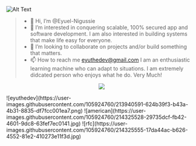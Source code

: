 ![Alt Text](https://media.giphy.com/media/WLhzPXdgN3paKEQsI9/giphy.gif)

> - 👋 Hi, I’m @Eyuel-Nigussie
>- 👀 I’m interested in conquering scalable, 100% secured app and software development. I am also interested in building systems that make life easy for everyone.
>- 💞️ I’m looking to collaborate on projects and/or build something that matters.
>- 📫 How to reach me eyuthedev@gmail.com
> I am an enthusiastic learning machine who can adapt to situations. I am extremely didcated person who enjoys what he do. Very Much!

<p align="center">
  <a href="https://skillicons.dev">
    <img src="https://skillicons.dev/icons?i=git,kubernetes,docker,c,vim,bootstrap,cpp,codepen,css,deno,django,dynamodb,electron,fastapi,figma,firebase,github,gitlab,gradle,js,jquery,jest,laravel,linux,md,materialui,maven,mongodb,mysql,netlify,nginx,nodejs,openstack,php,postgres,postman,py,qt,sqlite,svelte,tailwind,threejs,vercel,vite,vue,xd" />
  </a>
</p>
![eyuthedev](https://user-images.githubusercontent.com/105924760/213940591-624b39f3-b43a-4b31-8835-df7fcc001ea7.png)
![american](https://user-images.githubusercontent.com/105924760/214325528-29735dcf-fb42-4601-9dc8-63fef7ec0141.jpg) ![rfc](https://user-images.githubusercontent.com/105924760/214325555-17da44ac-b626-4552-81e2-410273e11f3d.jpg)
